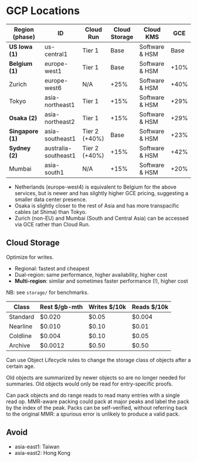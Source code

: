 # GCP Locations

| Region (phase)    | ID                   | Cloud Run     | Cloud Storage | Cloud KMS      | GCE   |
|-------------------|----------------------|---------------|---------------|----------------|-------|
| **US Iowa (1)**   | us-central1          | Tier 1        | Base          | Software & HSM | Base  |
| **Belgium (1)**   | europe-west1         | Tier 1        | Base          | Software & HSM | +10%  |
| Zurich            | europe-west6         | N/A           | +25%          | Software & HSM | +40%  |
| Tokyo             | asia-northeast1      | Tier 1        | +15%          | Software & HSM | +29%  |
| **Osaka (2)**     | asia-northeast2      | Tier 1        | +15%          | Software & HSM | +29%  |
| **Singapore (1)** | asia-southeast1      | Tier 2 (+40%) | Base          | Software & HSM | +23%  |
| **Sydney (2)**    | australia-southeast1 | Tier 2 (+40%) | +15%          | Software & HSM | +42%  |
| Mumbai            | asia-south1          | N/A           | +15%          | Software & HSM | +20%  |

* Netherlands (europe-west4) is equivalent to Belgium for the above services, but is newer and has slightly higher GCE pricing, suggesting a smaller data center presence.
* Osaka is slightly closer to the rest of Asia and has more transpacific cables (at Shima) than Tokyo.
* Zurich (non-EU) and Mumbai (South and Central Asia) can be accessed via GCE rather than Cloud Run.

## Cloud Storage

Optimize for writes.

* Regional: fastest and cheapest
* Dual-region: same performance, higher availability, higher cost
* **Multi-region**: similar and sometimes faster performance (!), higher cost

NB: see `storage/` for benchmarks.

| Class     | Rest $/gb-mth | Writes $/10k | Reads $/10k |
|-----------|---------------|--------------|-------------|
| Standard  | $0.020        | $0.05        | $0.004      |
| Nearline  | $0.010        | $0.10        | $0.01       |
| Coldline  | $0.004        | $0.10        | $0.05       |
| Archive   | $0.0012       | $0.50        | $0.50       |

Can use Object Lifecycle rules to change the storage class of objects after a certain age.

Old objects are summarized by newer objects so are no longer needed for summaries. Old objects would only be read for entry-specific proofs.

Can pack objects and do range reads to read many entries with a single read op. MMR-aware packing could pack at major peaks and label the pack by the index of the peak. Packs can be self-verified, without referring back to the original MMR: a spurious error is unlikely to produce a valid pack.

## Avoid

* asia-east1: Taiwan
* asia-east2: Hong Kong
